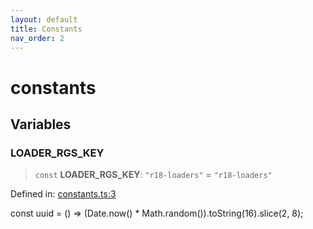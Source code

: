 ```yaml
---
layout: default
title: Constants
nav_order: 2
---
```


# constants

## Variables

### LOADER_RGS_KEY

> `const` **LOADER_RGS_KEY**: `"r18-loaders"` = `"r18-loaders"`

Defined in: [constants.ts:3](https://github.com/react18-tools/turborepo-template/blob/325f1cfdfbd86b38e3a523c8ad0096a57f33971e/lib/src/constants.ts#L3)

const uuid = () =\> (Date.now() \* Math.random()).toString(16).slice(2, 8);
